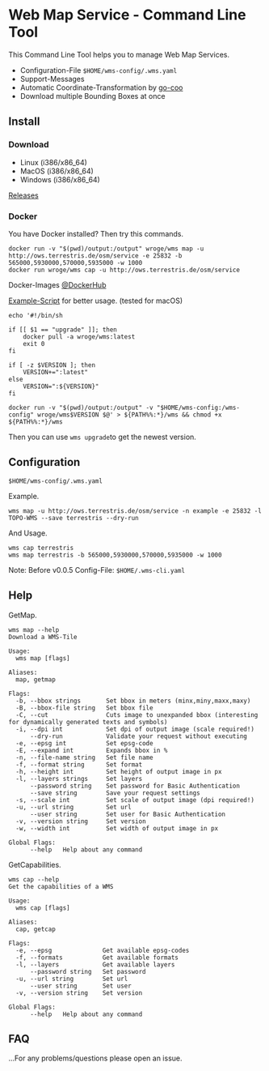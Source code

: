 # Web Map Service - Command Line Tool

This Command Line Tool helps you to manage Web Map Services.

- Configuration-File ```$HOME/wms-config/.wms.yaml```
- Support-Messages
- Automatic Coordinate-Transformation by [go-coo](https://github.com/wroge/go-coo)
- Download multiple Bounding Boxes at once

## Install

### Download

- Linux (i386/x86_64)
- MacOS (i386/x86_64)
- Windows (i386/x86_64)

[Releases](https://github.com/wroge/wms/releases)

### Docker

You have Docker installed? Then try this commands.

```console
docker run -v "$(pwd)/output:/output" wroge/wms map -u http://ows.terrestris.de/osm/service -e 25832 -b 565000,5930000,570000,5935000 -w 1000
docker run wroge/wms cap -u http://ows.terrestris.de/osm/service
```
Docker-Images [@DockerHub](https://hub.docker.com/r/wroge/wms)

[Example-Script](https://github.com/wroge/wms/blob/master/wms) for better usage. (tested for macOS)

```console
echo '#!/bin/sh

if [[ $1 == "upgrade" ]]; then
    docker pull -a wroge/wms:latest
    exit 0
fi

if [ -z $VERSION ]; then
    VERSION+=":latest"
else
    VERSION=":${VERSION}"
fi

docker run -v "$(pwd)/output:/output" -v "$HOME/wms-config:/wms-config" wroge/wms$VERSION $@' > ${PATH%%:*}/wms && chmod +x ${PATH%%:*}/wms
```

Then you can use ```wms upgrade```to get the newest version.

## Configuration

```$HOME/wms-config/.wms.yaml```

Example.

```console
wms map -u http://ows.terrestris.de/osm/service -n example -e 25832 -l TOPO-WMS --save terrestris --dry-run
```

And Usage.

```console
wms cap terrestris
wms map terrestris -b 565000,5930000,570000,5935000 -w 1000
```

Note: Before v0.0.5 Config-File: ```$HOME/.wms-cli.yaml```

## Help

GetMap.

```console
wms map --help
Download a WMS-Tile

Usage:
  wms map [flags]

Aliases:
  map, getmap

Flags:
  -b, --bbox strings       Set bbox in meters (minx,miny,maxx,maxy)
  -B, --bbox-file string   Set bbox file
  -C, --cut                Cuts image to unexpanded bbox (interesting for dynamically generated texts and symbols)
  -i, --dpi int            Set dpi of output image (scale required!)
      --dry-run            Validate your request without executing
  -e, --epsg int           Set epsg-code
  -E, --expand int         Expands bbox in %
  -n, --file-name string   Set file name
  -f, --format string      Set format
  -h, --height int         Set height of output image in px
  -l, --layers strings     Set layers
      --password string    Set password for Basic Authentication
      --save string        Save your request settings
  -s, --scale int          Set scale of output image (dpi required!)
  -u, --url string         Set url
      --user string        Set user for Basic Authentication
  -v, --version string     Set version
  -w, --width int          Set width of output image in px

Global Flags:
      --help   Help about any command
```

GetCapabilities.

```console
wms cap --help
Get the capabilities of a WMS

Usage:
  wms cap [flags]

Aliases:
  cap, getcap

Flags:
  -e, --epsg              Get available epsg-codes
  -f, --formats           Get available formats
  -l, --layers            Get available layers
      --password string   Set password
  -u, --url string        Set url
      --user string       Set user
  -v, --version string    Set version

Global Flags:
      --help   Help about any command
```

## FAQ

...For any problems/questions please open an issue.
